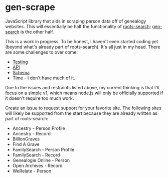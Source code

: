gen-scrape
==========

JavaScript library that aids in scraping person data off of genealogy websites. This will essentially be half the functionality of [roots-search](https://github.com/rootsdev/roots-search); [gen-search](https://github.com/genealogysystems/gen-search) is the other half.

This is a work in progress. To be honest, I haven't even started coding yet (beyond what's already part of roots-search). It's all just in my head. There are some challenges to over come:

* [Testing](https://github.com/rootsdev/gen-scrape/issues/1)
* [API](https://github.com/rootsdev/gen-scrape/issues/2)
* [Schema](https://github.com/rootsdev/gen-scrape/issues/3)
* Time - I don't have much of it.

Due to the issues and restraints listed above, my current thinking is that I'll focus on a simple v1, which means node.js will only be officially supported if it doesn't require too much work.

Create an issue to request support for your favorite site. The following sites will likely be supported from the start because they are already written as part of roots-search:

* Ancestry - Person Profile
* Ancestry - Record
* BillionGraves
* Find A Grave
* FamilySearch - Person Profile
* FamilySearch - Record
* Genealogie Online - Person
* Open Archives - Record
* WeRelate - Person
